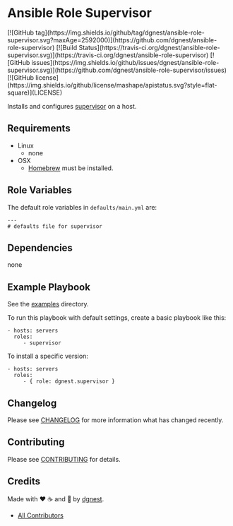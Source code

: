 # Ansible Role Supervisor

<span class="badges" align="center">
[![GitHub tag](https://img.shields.io/github/tag/dgnest/ansible-role-supervisor.svg?maxAge=2592000)](https://github.com/dgnest/ansible-role-supervisor)
[![Build Status](https://travis-ci.org/dgnest/ansible-role-supervisor.svg)](https://travis-ci.org/dgnest/ansible-role-supervisor)
[![GitHub issues](https://img.shields.io/github/issues/dgnest/ansible-role-supervisor.svg)](https://github.com/dgnest/ansible-role-supervisor/issues)
[![GitHub license](https://img.shields.io/github/license/mashape/apistatus.svg?style=flat-square)](LICENSE)
</span>


Installs and configures [supervisor][link-supervisor] on a host.

## Requirements

 - Linux
   - none
 - OSX
   - [Homebrew][link-brew] must be installed.


## Role Variables

The default role variables in `defaults/main.yml` are:

    ---
    # defaults file for supervisor


## Dependencies

none

## Example Playbook

See the [examples](./examples/) directory.

To run this playbook with default settings, create a basic playbook like this:

    - hosts: servers
      roles:
         - supervisor

To install a specific version:

    - hosts: servers
      roles:
         - { role: dgnest.supervisor }

## Changelog

Please see [CHANGELOG](CHANGELOG.md) for more information what has changed recently.

## Contributing

Please see [CONTRIBUTING](CONTRIBUTING.md) for details.

## Credits

Made with :heart: ️:coffee:️ and :pizza: by [dgnest][link-company].

- [All Contributors][link-contributors]

[link-supervisor]: https://supervisord.org/
[link-brew]: http://brew.sh/

<!-- Other -->

[link-company]: https://github.com/dgnest
[link-contributors]: AUTHORS
